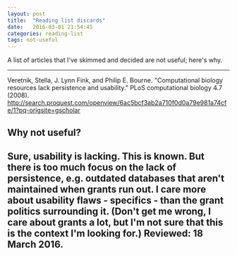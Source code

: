 ```yaml
---
layout: post
title:  "Reading list discards"
date:   2016-03-01 21:54:45
categories: reading-list
tags: not-useful
---
```


A list of articles that I've skimmed and decided are not useful; here's why.

---
Veretnik, Stella, J. Lynn Fink, and Philip E. Bourne. "Computational biology resources lack persistence and usability." PLoS computational biology 4.7 (2008).
http://search.proquest.com/openview/6ac5bcf3ab2a710f0d0a79e981a74cfe/1?pq-origsite=gscholar
## Why not useful?
Sure, usability is lacking. This is known. But there is too much focus on the lack of persistence, e.g. outdated databases that aren't maintained when grants run out. I care more about usability flaws - specifics - than the grant politics surrounding it. (Don't get me wrong, I care about grants a lot, but I'm not sure that this is the context I'm looking for.)
Reviewed: 18 March 2016.
---
